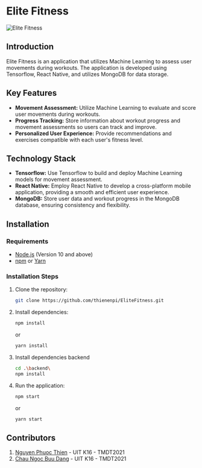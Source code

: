 # Elite Fitness
![Elite Fitness](https://i.postimg.cc/y6T52PQM/Group-11.pngg)
## Introduction
Elite Fitness is an application that utilizes Machine Learning to assess user movements during workouts. The application is developed using Tensorflow, React Native, and utilizes MongoDB for data storage.

## Key Features
- **Movement Assessment:** Utilize Machine Learning to evaluate and score user movements during workouts.
- **Progress Tracking:** Store information about workout progress and movement assessments so users can track and improve.
- **Personalized User Experience:** Provide recommendations and exercises compatible with each user's fitness level.

## Technology Stack
- **Tensorflow:** Use Tensorflow to build and deploy Machine Learning models for movement assessment.
- **React Native:** Employ React Native to develop a cross-platform mobile application, providing a smooth and efficient user experience.
- **MongoDB:** Store user data and workout progress in the MongoDB database, ensuring consistency and flexibility.

## Installation

### Requirements

- [Node.js](https://nodejs.org/) (Version 10 and above)
- [npm](https://www.npmjs.com/) or [Yarn](https://yarnpkg.com/)

### Installation Steps

1. Clone the repository:

    ```bash
    git clone https://github.com/thienenpi/EliteFitness.git
    ```

2. Install dependencies:

    ```bash
    npm install
    ```

    or

    ```bash
    yarn install
    ```
3. Install dependencies backend
     ```bash
    cd .\backend\
    npm install
    ```
4. Run the application:

    ```bash
    npm start
    ```

    or

    ```bash
    yarn start
    ```

## Contributors
1. [Nguyen Phuoc Thien](https://github.com/thienenpi) - UIT K16 - TMDT2021 
2. [Chau Ngoc Buu Dang](https://github.com/buubuu203) - UIT K16 - TMDT2021 


